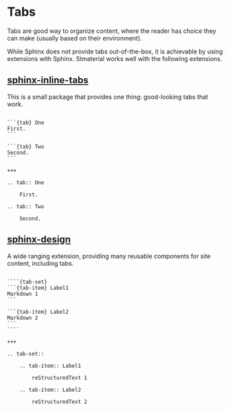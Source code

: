 # Tabs

Tabs are good way to organize content, where the reader has choice they can make (usually based on their environment).

While Sphinx does not provide tabs out-of-the-box, it is achievable by using extensions with Sphinx. Stmaterial works well with the following extensions.

## [sphinx-inline-tabs]

This is a small package that provides one thing: good-looking tabs that work.

````{stm-demo}

```{tab} One
First.
```

```{tab} Two
Second.
```

+++

.. tab:: One

    First.

.. tab:: Two

    Second.

````

## [sphinx-design]

A wide ranging extension, providing many reusable components for site content, including tabs.

`````{stm-demo}

````{tab-set}
```{tab-item} Label1
Markdown 1
```

```{tab-item} Label2
Markdown 2
```
````

+++

.. tab-set::

    .. tab-item:: Label1

        reStructuredText 1

    .. tab-item:: Label2

        reStructuredText 2

`````

[sphinx-inline-tabs]: https://github.com/pradyunsg/sphinx-inline-tabs#readme
[sphinx-design]: https://sphinx-design.readthedocs.io/en/furo-theme/

